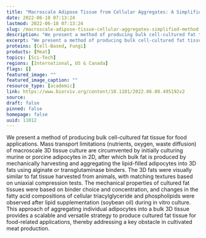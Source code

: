 ```yaml
---
title: "Macroscale Adipose Tissue from Cellular Aggregates: A Simplified Method of Mass Producing Cell-Cultured Fat for Food Applications"
date: 2022-06-18 07:13:24
lastmod: 2022-06-18 07:13:24
slug: /macroscale-adipose-tissue-cellular-aggregates-simplified-method-mass-producing-cell
description: "We present a method of producing bulk cell-cultured fat tissue for food applications. Mass transport limitations (nutrients, oxygen, waste diffusion) of macroscale 3D tissue culture are circumvented by initially culturing murine or porcine adipocytes in 2D, after which bulk fat is produced by mechanically harvesting and aggregating the lipid-filled adipocytes into 3D fats using alginate or transglutaminase binders. The 3D fats were visually similar to fat tissue harvested from animals, with matching textures based on uniaxial compression tests."
excerpt: "We present a method of producing bulk cell-cultured fat tissue for food applications. Mass transport limitations (nutrients, oxygen, waste diffusion) of macroscale 3D tissue culture are circumvented by initially culturing murine or porcine adipocytes in 2D, after which bulk fat is produced by mechanically harvesting and aggregating the lipid-filled adipocytes into 3D fats using alginate or transglutaminase binders. The 3D fats were visually similar to fat tissue harvested from animals, with matching textures based on uniaxial compression tests."
proteins: [Cell-Based, Fungi]
products: [Meat]
topics: [Sci-Tech]
regions: [International, US & Canada]
flags: []
featured_image: ""
featured_image_caption: ""
resource_type: [academic]
link: https://www.biorxiv.org/content/10.1101/2022.06.08.495192v2
source: 
draft: false
pinned: false
homepage: false
uuid: 11012
---
```

We present a method of producing bulk cell-cultured fat tissue for food
applications. Mass transport limitations (nutrients, oxygen, waste
diffusion) of macroscale 3D tissue culture are circumvented by initially
culturing murine or porcine adipocytes in 2D, after which bulk fat is
produced by mechanically harvesting and aggregating the lipid-filled
adipocytes into 3D fats using alginate or transglutaminase binders. The
3D fats were visually similar to fat tissue harvested from animals, with
matching textures based on uniaxial compression tests. The mechanical
properties of cultured fat tissues were based on binder choice and
concentration, and changes in the fatty acid compositions of cellular
triacylglyceride and phospholipids were observed after lipid
supplementation (soybean oil) during in vitro culture. This approach of
aggregating individual adipocytes into a bulk 3D tissue provides a
scalable and versatile strategy to produce cultured fat tissue for
food-related applications, thereby addressing a key obstacle in
cultivated meat production.
